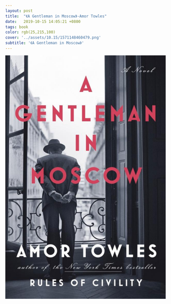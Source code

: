 ```yaml
---
layout: post
title:  "《A Gentleman in Moscow》-Amor Towles"
date:   2019-10-15 14:05:21 +0800
tags: book
color: rgb(25,215,100)
cover: '../assets/10.15/1571148460479.png'
subtitle: '《A Gentleman in Moscow》'
---
```


![1571148700510](/assets/10.15/1571148700510.png)

